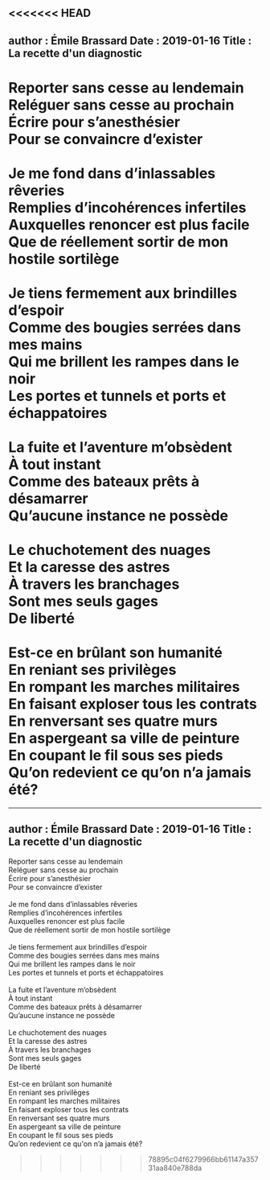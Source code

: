 <<<<<<< HEAD
---
author : Émile Brassard
Date : 2019-01-16
Title : La recette d'un diagnostic
---
Reporter sans cesse au lendemain\
Reléguer sans cesse au prochain\
Écrire pour s’anesthésier\
Pour se convaincre d’exister\
\
Je me fond dans d’inlassables rêveries\
Remplies d’incohérences infertiles\
Auxquelles renoncer est plus facile\
Que de réellement sortir de mon hostile sortilège\
\
Je tiens fermement aux brindilles d’espoir\
Comme des bougies serrées dans mes mains\
Qui me brillent les rampes dans le noir\
Les portes et tunnels et ports et échappatoires\
\
La fuite et l’aventure m’obsèdent\
À tout instant\
Comme des bateaux prêts à désamarrer\
Qu’aucune instance ne possède\
\
Le chuchotement des nuages\
Et la caresse des astres\
À travers les branchages\
Sont mes seuls gages\
De liberté\
\
Est-ce en brûlant son humanité\
En reniant ses privilèges\
En rompant les marches militaires\
En faisant exploser tous les contrats\
En renversant ses quatre murs\
En aspergeant sa ville de peinture\
En coupant le fil sous ses pieds\
Qu’on redevient ce qu’on n’a jamais été?
=======
---
author : Émile Brassard
Date : 2019-01-16
Title : La recette d'un diagnostic
---
Reporter sans cesse au lendemain\
Reléguer sans cesse au prochain\
Écrire pour s’anesthésier\
Pour se convaincre d’exister\
\
Je me fond dans d’inlassables rêveries\
Remplies d’incohérences infertiles\
Auxquelles renoncer est plus facile\
Que de réellement sortir de mon hostile sortilège\
\
Je tiens fermement aux brindilles d’espoir\
Comme des bougies serrées dans mes mains\
Qui me brillent les rampes dans le noir\
Les portes et tunnels et ports et échappatoires\
\
La fuite et l’aventure m’obsèdent\
À tout instant\
Comme des bateaux prêts à désamarrer\
Qu’aucune instance ne possède\
\
Le chuchotement des nuages\
Et la caresse des astres\
À travers les branchages\
Sont mes seuls gages\
De liberté\
\
Est-ce en brûlant son humanité\
En reniant ses privilèges\
En rompant les marches militaires\
En faisant exploser tous les contrats\
En renversant ses quatre murs\
En aspergeant sa ville de peinture\
En coupant le fil sous ses pieds\
Qu’on redevient ce qu'on n’a jamais été?
>>>>>>> 78895c04f6279966bb61147a35731aa840e788da
